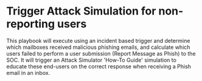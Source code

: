 # Trigger Attack Simulation for non-reporting users

This playbook will execute using an incident based trigger and determine which mailboxes received malicious phishing emails, and calculate which users failed to perform a user submission (Report Message as Phish) to the SOC. It will trigger an Attack Simulator 'How-To Guide' simulation to educate these end-users on the correct response when receiving a Phish email in an inbox.